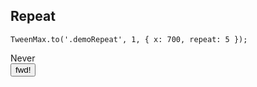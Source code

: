 ## Repeat
```
TweenMax.to('.demoRepeat', 1, { x: 700, repeat: 5 });
```
<div class="demo">
    <div class="target demoRepeat black wide">Never</div>
</div>
<button class="btn" id="demoRepeat-btn">fwd!</button>
